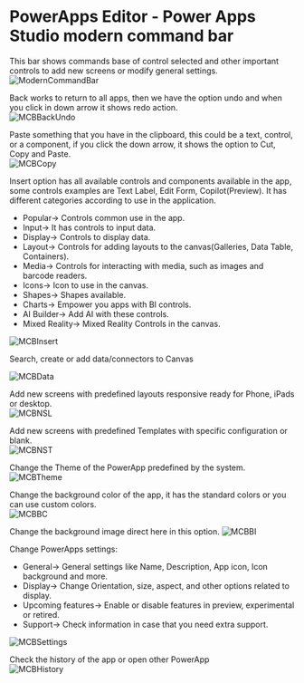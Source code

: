 # PowerApps Editor - Power Apps Studio modern command bar
This bar shows commands base of control selected and other important controls to add new screens or modify general settings.<br>
![ModernCommandBar](/PowerApps/assets/Topic3/PAEDetails/2024-01-11_21-38-54.png)<br>

Back works to return to all apps, then we have the option undo and when you click in down arrow it shows redo action.<br>
![MCBBackUndo](/PowerApps/assets/Topic3/MCB/2024-02-02_20-08-07.png)<br>

Paste something that you have in the clipboard, this could be a text, control, or a component, if you click the down arrow, it shows the option to Cut, Copy and Paste.<br>
![MCBCopy](/PowerApps/assets/Topic3/MCB/2024-02-02_20-08-30.png)<br>

Insert option has all available controls and components available in the app, some controls examples are Text Label, Edit Form, Copilot(Preview).
It has different categories according to use in the application.
- Popular-> Controls common use in the app.
- Input-> It has controls to input data.
- Display-> Controls to display data.
- Layout-> Controls for adding layouts to the canvas(Galleries, Data Table, Containers).
- Media-> Controls for interacting with media, such as images and barcode readers.
- Icons-> Icon to use in the canvas.
- Shapes-> Shapes available.
- Charts-> Empower you apps with BI controls.
- AI Builder-> Add AI with these controls.
- Mixed Reality-> Mixed Reality Controls in the canvas.<br>

![MCBInsert](/PowerApps/assets/Topic3/MCB/2024-02-02_19-56-00.png)<br>

Search, create or add data/connectors to Canvas

![MCBData](/PowerApps/assets/Topic3/MCB/2024-02-02_19-56-27.png)<br>

Add new screens with predefined layouts responsive ready for Phone, iPads or desktop.<br>
![MCBNSL](/PowerApps/assets/Topic3/MCB/2024-02-02_19-56-44.png)<br>

Add new screens with predefined Templates with specific configuration or blank.<br>
![MCBNST](/PowerApps/assets/Topic3/MCB/2024-02-02_19-56-57.png)<br>

Change the Theme of the PowerApp predefined by the system.<br>
![MCBTheme](/PowerApps/assets/Topic3/MCB/2024-02-02_19-57-12.png)<br>

Change the background color of the app, it has the standard colors or you can use custom colors.<br>
![MCBBC](/PowerApps/assets/Topic3/MCB/2024-02-02_19-57-31.png)<br>

Change the background image direct here in this option.
![MCBBI](/PowerApps/assets/Topic3/MCB/2024-02-02_19-57-44.png)<br>

Change PowerApps settings:<br>
- General-> General settings like Name, Description, App icon, Icon background and more.
- Display-> Change Orientation, size, aspect, and other options related to display.
- Upcoming features-> Enable or disable features in preview, experimental or retired.
- Support-> Check information in case that you need extra support.<br>


![MCBSettings](/PowerApps/assets/Topic3/MCB/2024-02-02_19-57-57.png)<br>

Check the history of the app or open other PowerApp<br>
![MCBHistory](/PowerApps/assets/Topic3/MCB/2024-02-02_19-58-11.png)<br>
